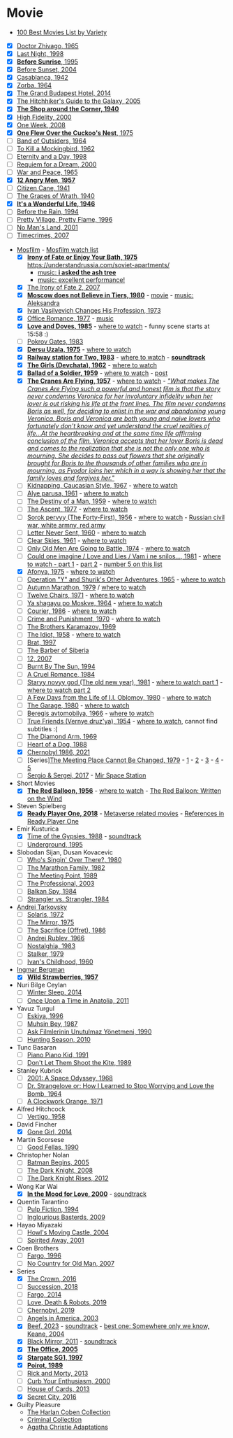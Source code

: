 # Movie
- [100 Best Movies List by Variety](https://variety.com/lists/best-movies-of-all-time/)
- [x] [Doctor Zhivago, 1965](https://www.imdb.com/title/tt0059113/)
- [x] [Last Night, 1998](https://www.imdb.com/title/tt0156729/)
- [x] [**Before Sunrise**, 1995](https://www.imdb.com/title/tt0112471/)
- [x] [Before Sunset, 2004](https://www.imdb.com/title/tt0381681/)
- [x] [Casablanca, 1942](https://www.imdb.com/title/tt0034583/)
- [x] [Zorba, 1964](https://www.imdb.com/title/tt0057831/)
- [x] [The Grand Budapest Hotel, 2014](https://www.imdb.com/title/tt2278388/)
- [x] [The Hitchhiker's Guide to the Galaxy, 2005](https://www.imdb.com/title/tt0371724/)
- [x] [**The Shop around the Corner, 1940**](https://www.imdb.com/title/tt0033045/)
- [x] [High Fidelity, 2000](https://www.imdb.com/title/tt0146882/)
- [x] [One Week, 2008](https://www.imdb.com/title/tt1104806/)
- [x] [**One Flew Over the Cuckoo's Nest**, 1975 ](https://www.imdb.com/title/tt0073486/)
- [ ] [Band of Outsiders, 1964](https://www.imdb.com/title/tt0057869/)
- [ ] [To Kill a Mockingbird, 1962](https://www.imdb.com/title/tt0056592/)
- [ ] [Eternity and a Day, 1998](https://www.imdb.com/title/tt0156794/)
- [ ] [Requiem for a Dream, 2000](https://www.imdb.com/title/tt0180093/)
- [ ] [War and Peace, 1965](https://www.imdb.com/title/tt0063794/)
- [x] [**12 Angry Men, 1957**](https://www.imdb.com/title/tt0050083/)
- [ ] [Citizen Cane, 1941](https://www.imdb.com/title/tt0033467/)
- [ ] [The Grapes of Wrath, 1940](https://www.imdb.com/title/tt0032551/)
- [x] [**It's a Wonderful Life, 1946**](https://www.imdb.com/title/tt0038650/)
- [ ] [Before the Rain, 1994](https://www.imdb.com/title/tt0110882/)
- [ ] [Pretty Village, Pretty Flame, 1996](https://www.imdb.com/title/tt0116860/)
- [ ] [No Man's Land, 2001](https://www.imdb.com/title/tt0283509/)
- [ ] [Timecrimes, 2007](https://www.imdb.com/title/tt0480669/)
- [Mosfilm](https://www.youtube.com/c/Mosfilm_eng) - [Mosfilm watch list](https://letterboxd.com/daniil333/list/mosfilm-best-to-worst/)
     - [x] [**Irony of Fate or Enjoy Your Bath, 1975**](https://www.imdb.com/title/tt0073179/) 
      https://understandrussia.com/soviet-apartments/
         - [music: **i asked the ash tree**](https://www.youtube.com/watch?v=Jb3xPamP1os)
         - [music: excellent performance!](https://youtu.be/TJYG5DiauYQ)
     - [x] [The Irony of Fate 2, 2007](https://www.imdb.com/title/tt0987918/)
     - [x] [**Moscow does not Believe in Tiers, 1980**](https://www.imdb.com/title/tt0079579/) -  [movie](https://www.youtube.com/watch?v=NTWA_7-ld_U)  -  [music: Aleksandra](https://www.youtube.com/watch?v=wY_wTjgecf8)
     - [x] [Ivan Vasilyevich Changes His Profession, 1973](https://www.imdb.com/title/tt0070233/)
     - [x] [Office Romance, 1977](https://www.imdb.com/title/tt0076727/) - [music](https://www.youtube.com/watch?v=zczb2E4zwj0)
     - [x] [**Love and Doves, 1985**](https://www.imdb.com/title/tt0087650/) - [where to watch](https://www.youtube.com/watch?v=CLjLLHDUiiA) - funny scene starts at 15:58 :)
     - [ ] [Pokrov Gates, 1983](https://www.imdb.com/title/tt0083465/)
     - [x] [**Dersu Uzala, 1975**](https://www.imdb.com/title/tt0071411/) - [where to watch](https://www.youtube.com/watch?v=2EWdAnJsfdc)
     - [x] [**Railway station for Two, 1983**](https://www.imdb.com/title/tt0084873/) - [where to watch](https://www.youtube.com/watch?v=bUya5DBvw_g) - [**soundtrack**](https://www.youtube.com/watch?v=LTbGVTofwyA)
     - [x] [**The Girls (Devchata), 1962**](https://www.imdb.com/title/tt0134614/?ref_=tt_sims_tt_t_8) - [where to watch](https://www.youtube.com/watch?v=4GskjSBw9lA)
     - [x] [**Ballad of a Soldier, 1959**](https://www.imdb.com/title/tt0052600/) - [where to watch](https://youtu.be/Vsnius8Ka_I) - [post](https://www.criterion.com/current/posts/201-ballad-of-a-soldier)
     - [x] [**The Cranes Are Flying, 1957**](https://www.imdb.com/title/tt0050634/) - [where to watch](https://www.youtube.com/watch?v=2rINnJat-5k) - [*"What makes The Cranes Are Flying such a powerful and honest film is that the story never condemns Veronica for her involuntary infidelity when her lover is out risking his life at the front lines. The film never condemns Boris as well, for deciding to enlist in the war and abandoning young Veronica. Boris and Veronica are both young and naive lovers who fortunately don't know and yet understand the cruel realities of life...At the heartbreaking and at the same time life affirming conclusion of the film, Veronica accepts that her lover Boris is dead and comes to the realization that she is not the only one who is mourning. She decides to pass out flowers that she originally brought for Boris to the thousands of other families who are in mourning, as Fyodor joins her which in a way is showing her that the family loves and forgives her."*](https://www.classicartfilms.com/the-cranes-are-flying-1957)
     - [ ] [Kidnapping, Caucasian Style, 1967](https://www.imdb.com/title/tt0060584/) - [where to watch](https://www.youtube.com/watch?v=8KYUSLtXJyo)
     - [ ] [Alye parusa, 1961](https://www.imdb.com/title/tt0054618/) - [where to watch](https://www.youtube.com/watch?v=Mhz-bn1ys4Y)
     - [ ] [The Destiny of a Man, 1959](https://www.imdb.com/title/tt0053317/) - [where to watch](https://www.youtube.com/watch?v=O7xGW8UvBKQ)
     - [ ] [The Ascent, 1977](https://www.imdb.com/title/tt0075404/) - [where to watch](https://www.youtube.com/watch?v=caUnJDiWh40)
     - [ ] [Sorok pervyy (The Forty-First), 1956](https://www.imdb.com/title/tt0049783/) - [where to watch](https://www.youtube.com/watch?v=USSRE6d6qcA) - [Russian civil war, white armny, red army](https://en.wikipedia.org/wiki/Russian_Civil_War#:~:text=The%20two%20largest%20combatants%20were,wing%20opposition%20to%20Bolshevik%20rule.)
     - [ ] [Letter Never Sent, 1960](https://www.imdb.com/title/tt0053106/) - [where to watch](https://www.youtube.com/watch?v=CVU_Xu_AXNQ)
     - [ ] [Clear Skies, 1961](https://www.imdb.com/title/tt0053712/) - [where to watch](https://www.youtube.com/watch?v=rTx1o8tTgJk)
     - [ ] [Only Old Men Are Going to Battle, 1974](https://www.imdb.com/title/tt0070861/) - [where to watch](https://www.youtube.com/watch?v=i8bNInTulB4)
     - [ ] [Could one imagine / Love and Lies / Vam i ne snilos..., 1981](https://www.imdb.com/title/tt0153489/) - [where to watch - part 1](https://youtu.be/NpxTbm3LUb4) - [part 2](https://youtu.be/aDzgEcE2gUk) - [number 5 on this list](https://www.rbth.com/arts/333411-sad-russian-movies)
     - [x] [Afonya, 1975](https://www.imdb.com/title/tt0072613/) - [where to watch](https://www.youtube.com/watch?v=IszoiMr-nBs)
     - [ ] [Operation "Y" and Shurik's Other Adventures, 1965](https://www.imdb.com/title/tt0059550/) - [where to watch](https://www.youtube.com/watch?v=m3n4LptYWNo)
     - [ ] [Autumn Marathon, 1979](https://www.imdb.com/title/tt0079679/) / [where to watch](https://www.youtube.com/watch?v=X4e4-tYlHwo)
     - [ ] [Twelve Chairs, 1971](https://www.imdb.com/title/tt0065670/) - [where to watch](https://www.youtube.com/watch?v=d5GSQY4Lt-E)
     - [ ] [Ya shagayu po Moskve, 1964](https://www.imdb.com/title/tt0057694/) - [where to watch](https://www.youtube.com/watch?v=PyVfdz-aF1k)
     - [ ] [Courier, 1986](https://www.imdb.com/title/tt0091364/) - [where to watch](https://www.youtube.com/watch?v=HZslzk4GEPI)
     - [ ] [Crime and Punishment, 1970](https://www.imdb.com/title/tt0064839/) - [where to watch](https://www.youtube.com/watch?v=4RbMsU2WElM)
     - [ ] [The Brothers Karamazov, 1969](https://www.imdb.com/title/tt0051435/)
     - [ ] [The Idiot, 1958](https://www.imdb.com/title/tt0051762/) - [where to watch](https://www.youtube.com/watch?v=qn8G-RYyfrM)
     - [ ] [Brat, 1997](https://www.imdb.com/title/tt0118767/)
     - [ ] [The Barber of Siberia](https://www.imdb.com/title/tt0120125/)
     - [ ] [12, 2007](https://www.imdb.com/title/tt0488478/)
     - [ ] [Burnt By The Sun, 1994](https://www.imdb.com/title/tt0111579/)
     - [ ] [A Cruel Romance, 1984](https://www.imdb.com/title/tt0090368/)
     - [ ] [Staryy novyy god (The old new year), 1981](https://www.imdb.com/title/tt0081557/) - [where to watch part 1](https://www.youtube.com/watch?v=vSAVYvnSJ3U) - [where to watch part 2](https://www.youtube.com/watch?v=M7JCEQDunGo)
     - [ ] [A Few Days from the Life of I.I. Oblomov, 1980](https://www.imdb.com/title/tt0079619/?ref_=nv_sr_srsg_0) - [where to watch](https://youtu.be/LxEFja8NYac)
     - [ ] [The Garage, 1980](https://www.imdb.com/title/tt0079193/) - [where to watch](https://www.youtube.com/watch?v=VahEhy4HJu4)
     - [ ] [Beregis avtomobilya, 1966](https://www.imdb.com/title/tt0060161/) - [where to watch](https://www.youtube.com/watch?v=jZ33mMmfvaM)
     - [ ] [True Friends (Vernye druz'ya), 1954](https://www.imdb.com/title/tt0047650/) - [where to watch](https://www.youtube.com/watch?v=qGXoycbxSnA), cannot find subtitles :(
     - [ ] [The Diamond Arm, 1969](https://www.imdb.com/title/tt0062759/)
     - [ ] [Heart of a Dog, 1988](https://www.imdb.com/title/tt0096126/)
     - [x] [Chernobyl 1986, 2021](https://www.imdb.com/title/tt10648714/)
     - [ ] [Series][The Meeting Place Cannot Be Changed, 1979](https://www.imdb.com/title/tt0078655/) - [1](https://www.youtube.com/watch?v=X7Kr8g8wps0) - [2](https://www.youtube.com/watch?v=KHDCmzmPInU) - [3](https://www.youtube.com/watch?v=CYjmTwS3DqI) - [4](https://www.youtube.com/watch?v=bRSBW5kL560) - [5](https://www.youtube.com/watch?v=Q2Of-vstUR0)
     - [ ] [Sergio & Sergei, 2017](https://www.imdb.com/title/tt6131208/) - [Mir Space Station](https://en.wikipedia.org/wiki/Mir)
- Short Movies
     - [x] [**The Red Balloon, 1956**](https://www.imdb.com/title/tt0048980/) - [where to watch](https://www.youtube.com/watch?v=VexKSRKoWQY) - [The Red Balloon: Written on the Wind](https://www.criterion.com/current/posts/778-the-red-balloon-written-on-the-wind)
- Steven Spielberg
     - [x] [**Ready Player One, 2018**](https://www.imdb.com/title/tt1677720/) - [Metaverse related movies](https://medium.com/building-the-metaverse/movies-about-the-metaverse-a0797323e7f6) - [References in Ready Player One](https://readyplayerone.fandom.com/wiki/References)
- Emir Kusturica
     - [x] [Time of the Gypsies, 1988](https://www.imdb.com/title/tt0097223/) - [soundtrack](https://open.spotify.com/album/1HrPH9JGhdudroFGQs55i6)
     - [ ] [Underground, 1995](https://www.imdb.com/title/tt0114787/?ref_=nm_knf_t_1)
- Slobodan Sijan, Dusan Kovacevic
     - [ ] [Who's Singin' Over There?, 1980](https://www.imdb.com/title/tt0076276/?ref_=nm_knf_t_1)
     - [ ] [The Marathon Family, 1982](https://www.imdb.com/title/tt0084302/?ref_=nm_knf_t_2)
     - [ ] [The Meeting Point, 1989](https://www.imdb.com/title/tt0122234/?ref_=nm_knf_t_4)
     - [ ] [The Professional, 2003](https://www.imdb.com/title/tt0339535/?ref_=nm_knf_t_1)
     - [ ] [Balkan Spy, 1984](https://www.imdb.com/title/tt0086935/?ref_=nm_knf_t_2)
     - [ ] [Strangler vs. Strangler, 1984](https://www.imdb.com/title/tt0087123/?ref_=nm_knf_t_3)
- [Andrei Tarkovsky](http://thecinemaarchives.com/2019/04/23/the-8th-best-director-of-all-time-andrei-tarkovsky/)
     - [ ] [Solaris, 1972](https://www.imdb.com/title/tt0069293/)
     - [ ] [The Mirror, 1975](https://www.imdb.com/title/tt0072443/)
     - [ ] [The Sacrifice (Offret), 1986](https://www.imdb.com/title/tt0091670/)
     - [ ] [Andrei Rublev, 1966](https://www.imdb.com/title/tt0060107/)
     - [ ] [Nostalghia, 1983](https://www.imdb.com/title/tt0086022/)
     - [ ] [Stalker, 1979](https://www.imdb.com/title/tt0079944/)
     - [ ] [Ivan's Childhood, 1960](https://www.imdb.com/title/tt0056111/)
- [Ingmar Bergman](https://mubi.com/cast/ingmar-bergman)
     - [x] [**Wild Strawberries, 1957**](https://www.imdb.com/title/tt0050986/)
- Nuri Bilge Ceylan
     - [ ] [Winter Sleep, 2014](https://www.imdb.com/title/tt2758880/?ref_=nm_knf_t_2)
     - [ ] [Once Upon a Time in Anatolia, 2011](https://www.imdb.com/title/tt1827487/?ref_=nm_knf_t_1)
- Yavuz Turgul
     - [ ] [Eskiya, 1996](https://www.imdb.com/title/tt0116231/?ref_=nm_knf_t_1)
     - [ ] [Muhsin Bey, 1987](https://www.imdb.com/title/tt0184756/?ref_=nm_knf_t_3)
     - [ ] [Ask Filmlerinin Unutulmaz Yönetmeni, 1990](https://www.imdb.com/title/tt0263074/?ref_=tt_sims_tt_t_2)
     - [ ] [Hunting Season, 2010](https://www.imdb.com/title/tt1668191/?ref_=nm_knf_t_2)
- Tunc Basaran
     - [ ] [Piano Piano Kid, 1991](https://www.imdb.com/title/tt0105137/)
     - [ ] [Don't Let Them Shoot the Kite, 1989](https://www.imdb.com/title/tt0098573/)
- Stanley Kubrick
     - [ ] [2001: A Space Odyssey, 1968](https://www.imdb.com/title/tt0062622/)
     - [ ] [Dr. Strangelove or: How I Learned to Stop Worrying and Love the Bomb, 1964](https://www.imdb.com/title/tt0057012/)
     - [ ] [A Clockwork Orange, 1971](https://www.imdb.com/title/tt0066921/)
- Alfred Hitchcock
     - [ ] [Vertigo, 1958](https://www.imdb.com/title/tt0052357/)
- David Fincher
     - [x] [Gone Girl, 2014](https://www.imdb.com/title/tt2267998/)
- Martin Scorsese
     - [ ] [Good Fellas, 1990](https://www.imdb.com/title/tt0099685/)
- Christopher Nolan
     - [ ] [Batman Begins, 2005](https://www.imdb.com/title/tt0372784/)
     - [ ] [The Dark Knight, 2008](https://www.imdb.com/title/tt0468569/)
     - [ ] [The Dark Knight Rises, 2012](https://www.imdb.com/title/tt1345836/)
- Wong Kar Wai
     - [x] [**In the Mood for Love, 2000**](https://www.imdb.com/title/tt0118694/) - [soundtrack](https://open.spotify.com/album/7sQUHy86ZsAl0rVwUrYi8s)
- Quentin Tarantino
     - [ ] [Pulp Fiction, 1994](https://www.imdb.com/title/tt0110912/)
     - [ ] [Inglourious Basterds, 2009](https://www.imdb.com/title/tt0361748/)
- Hayao Miyazaki
     - [ ] [Howl's Moving Castle, 2004](https://www.imdb.com/title/tt0347149/)
     - [ ] [Spirited Away, 2001](https://www.imdb.com/title/tt0245429/)
- Coen Brothers
     - [ ] [Fargo, 1996](https://www.imdb.com/title/tt0116282/)
     - [ ] [No Country for Old Man, 2007](https://www.imdb.com/title/tt0477348/)
- Series 
     - [x] [The Crown, 2016](https://www.imdb.com/title/tt4786824/)
     - [ ] [Succession, 2018](https://www.imdb.com/title/tt7660850/)
     - [ ] [Fargo, 2014](https://www.imdb.com/title/tt2802850/)
     - [ ] [Love, Death & Robots, 2019](https://www.imdb.com/title/tt9561862/)
     - [ ] [Chernobyl, 2019](https://www.imdb.com/title/tt7366338/)
     - [ ] [Angels in America, 2003](https://www.imdb.com/title/tt0318997/)
     - [x] [Beef, 2023](https://www.imdb.com/title/tt14403178/) - [soundtrack](https://open.spotify.com/playlist/100ijjpMQkB6ovE7vOaEBh) - [best one: Somewhere only we know, Keane, 2004](https://open.spotify.com/track/0ll8uFnc0nANY35E0Lfxvg)
     - [x] [Black Mirror, 2011](https://www.imdb.com/title/tt2085059/) - [soundtrack](https://netflixlife.com/2023/06/16/black-mirror-season-6-soundtrack-all-songs-by-episode/)
     - [x] [**The Office, 2005**](https://www.imdb.com/title/tt0386676/)
     - [x] [**Stargate SG1, 1997**](https://www.imdb.com/title/tt0118480/)
     - [x] [**Poirot, 1989**](https://www.imdb.com/title/tt0094525/)
     - [ ] [Rick and Morty, 2013](https://www.imdb.com/title/tt2861424/)
     - [ ] [Curb Your Enthusiasm, 2000](https://www.imdb.com/title/tt0264235/)
     - [ ] [House of Cards, 2013](https://www.imdb.com/title/tt1856010/)
     - [x] [Secret City, 2016](https://www.imdb.com/title/tt4976512/)
- Guilty Pleasure
     - [The Harlan Coben Collection](https://www.netflix.com/gb/browse/genre/81180221?so=su)
     - [Criminal Collection](https://screenrant.com/netflix-criminal-shows-watch-order/)
     - [Agatha Christie Adaptations](https://collider.com/best-agatha-christies-tv-adaptations)
  
